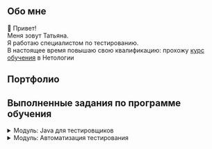## Обо мне 
👋 Привет!
<br>Меня зовут Татьяна. 
<br>Я работаю специалистом по тестированию.
<br>В настоящее время повышаю свою квалификацию: прохожу [курс обучения](https://netology.ru/programs/qa-middle) в Нетологии

## Портфолио
## Выполненные задания по программе обучения

<details>
<summary>
 Модуль: Java для тестировщиков
</summary>

## Блок 1. Введение в Java

<details>
 <summary>1.1 Введение в Java: JDK, JRE, JVM, IntelliJ IDEA</summary>

  [Задача №1](https://github.com/TatianaRudikova/java_intro)
</details>
<details>
  <summary>1.2 Программирование на Java: переменные, операторы, работа с отладчиком</summary>
    
 [Задача №1](https://github.com/TatianaRudikova/javaqa-homeworks-1_2_programming1)

 [Задача №2](https://github.com/TatianaRudikova/javaqa-homeworks-1_2_programming2)

</details>

## Блок 2. Основы Java, Автотесты и CI

<details>
  <summary>2.1  Примитивные типы данных, условные операторы, выход за границы типов и погрешность вычислений</summary>
    
 [Задача №1](https://github.com/TatianaRudikova/java_primitives_1)

 [Задача №2](https://github.com/TatianaRudikova/java_primitives_2)
</details>
<details>
  <summary>2.2  Testability, автотесты, введение в ООП: объекты и методы</summary>
    
 [Задача №1](https://github.com/TatianaRudikova/javaqa-homeworks-2_2_methods1)
  
 [Задача №2](https://github.com/TatianaRudikova/javaqa-homeworks-2_2_methods2)
  
 [Задача №3](https://github.com/TatianaRudikova/javaqa-homeworks-2_2_methods3)
</details>
<details>
<summary>2.3  Система сборки Maven, управление зависимостями, автотесты на JUnit5</summary>
    
[Задача №1](https://github.com/TatianaRudikova/maven)
</details>
<details>
<summary>2.4  Циклы, параметризованные тесты и аннотации</summary>
    
 [Задача №1](https://github.com/TatianaRudikova/cycles)

 [Задача №2](https://github.com/TatianaRudikova/cycles2)
</details>
<details>
<summary>2.5  Выстраивание процесса непрерывной интеграции (CI): Github Actions. Покрытие кода с JaCoCo, статический анализ кода: CheckStyle, SpotBugs</summary>
    
 [Задача №1](https://github.com/TatianaRudikova/CICD)
</details>
 
## Блок 3. ООП

<details>
  <summary>3.1  Объектно-ориентированное программирование и проектирование</summary>
    
[Задача №1](https://github.com/TatianaRudikova/OOP1)
</details>
 <details>
  <summary>3.2  Объектно-ориентированное программирование: ключевые принципы</summary>
    
  [Задача №1](https://github.com/TatianaRudikova/oopPrinciples)
</details>

 
 
 </details>

<details>
<summary>
 Модуль: Автоматизация тестирования
</summary>

## Блок 1. Основы автоматизации, платформа JUnit
 
 <details>
  <summary>1.1. Основы автоматизации, Unit-тесты</summary>
    
[Задача №1](https://github.com/TatianaRudikova/BasicsOfAutomation-basics)
</details>
 <details>
  <summary>1.2. Тестирование API, Continuous Integration</summary>
    
  [Задача №1, Задача №2](https://github.com/TatianaRudikova/BasicsOfAutomation-apiCi)

  [Задача №3](https://github.com/TatianaRudikova/BasicsOfAutomation-apiCi-Postman)
</details>
 
 ## Блок 2. Тестирование веб-интерфейсов
 
 <details>
  <summary>2.1. Тестирование веб-интерфейсов, Selenium и Selenide</summary>
    
[Задача №1](https://github.com/TatianaRudikova/BasicsOfAutomation-web)
</details>
 <details>
  <summary>2.2. Selenide</summary>
    
[Задача №1](https://github.com/TatianaRudikova/BasicsOfAutomation-selenide)
</details>
 <details>
  <summary>2.3. Patterns</summary>
  
  [Задача №1](https://github.com/TatianaRudikova/BasicsOfAutomation-patterns-1)
  
  [Задача №2](https://github.com/TatianaRudikova/BasicsOfAutomation-patterns-2)
</details>
 <details>
 <summary>2.4. BDD</summary>
  
  [Задача №1](https://github.com/TatianaRudikova/BasicsOfAutomation-pageObject)
</details>
 
 </details>
 
<!--
**TatianaRudikova/TatianaRudikova** is a ✨ _special_ ✨ repository because its `README.md` (this file) appears on your GitHub profile.

Here are some ideas to get you started:

- 🔭 I’m currently working on ...
- 🌱 I’m currently learning ...
- 👯 I’m looking to collaborate on ...
- 🤔 I’m looking for help with ...
- 💬 Ask me about ...
- 📫 How to reach me: ...
- 😄 Pronouns: ...
- ⚡ Fun fact: ...
-->
